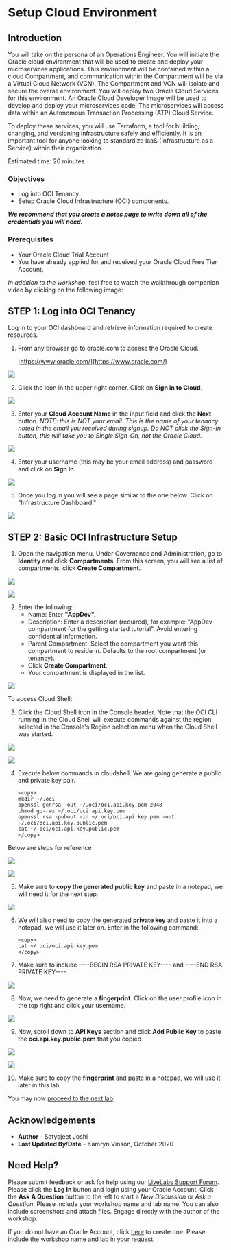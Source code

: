 # Setup Cloud Environment

## Introduction

You will take on the persona of an Operations Engineer. You will initiate the Oracle cloud environment that will be used to create and deploy your microservices applications. This environment will be contained within a cloud Compartment, and communication within the Compartment will be via a Virtual Cloud Network (VCN). The Compartment and VCN will isolate and secure the overall environment. You will deploy two Oracle Cloud Services for this environment. An Oracle Cloud Developer Image will be used to develop and deploy your microservices code. The microservices will access data within an Autonomous Transaction Processing (ATP) Cloud Service.

To deploy these services, you will use Terraform, a tool for building, changing, and versioning infrastructure safely and efficiently. It is an important tool for anyone looking to standardize IaaS (Infrastructure as a Service) within their organization.

Estimated time: 20 minutes

### Objectives
- Log into OCI Tenancy.
- Setup Oracle Cloud Infrastructure (OCI) components.  

***We recommend that you create a notes page to write down all of the credentials you will need.***

### Prerequisites
- Your Oracle Cloud Trial Account
- You have already applied for and received your Oracle Cloud Free Tier Account.

*In addition to the workshop*, feel free to watch the walkthrough companion video by clicking on the following image:
[](youtube:wIoLDX7iWXo)


## **STEP 1:** Log into OCI Tenancy

   Log in to your OCI dashboard and retrieve information required to create resources.

1. From any browser go to oracle.com to access the Oracle Cloud.

    [https://www.oracle.com/](https://www.oracle.com/)

  ![](images/login-screen.png " ")

2. Click the icon in the upper right corner.  Click on **Sign in to Cloud**.   

  ![](images/signup.png " ")   

3. Enter your **Cloud Account Name** in the input field and click the **Next** button.  *NOTE: this is NOT your email. This is the name of your tenancy noted in the email you received during signup. Do NOT click the Sign-In button, this will take you to Single Sign-On, not the Oracle Cloud.*

  ![](images/cloud-login-tenant.png " ")   

4. Enter your username (this may be your email address) and password and click on **Sign In**.  

  ![](images/username.png " ")   

5. Once you log in you will see a page similar to the one below. Click on "Infrastructure Dashboard."

  ![](images/landingScreen2.png " ")


## **STEP 2:** Basic OCI Infrastructure Setup

   1. Open the navigation menu. Under Governance and Administration, go to **Identity** and click **Compartments**. From this screen, you will see a list of compartments, click **Create Compartment**.

   ![](images/OCI-1.png " ")

   ![](images/compartmentScreen.png " ")

2. Enter the following:
      - Name: Enter **"AppDev".**
      - Description: Enter a description (required), for example: "AppDev compartment for the getting started tutorial". Avoid                   entering confidential information.
      - Parent Compartment: Select the compartment you want this compartment to reside in. Defaults to the root compartment (or                 tenancy).
      - Click **Create Compartment**.
      - Your compartment is displayed in the list.

  ![](images/OCI-2.png " ")


To access Cloud Shell:

3. Click the Cloud Shell icon in the Console header. Note that the OCI CLI running in the Cloud Shell will execute commands against         the region selected in the Console's Region selection menu when the Cloud Shell was started.

  ![](images/cloudshell-1.png " ")

  ![](images/cloudshell-2.png " ")

4. Execute below commands in cloudshell. We are going generate a public and private key pair.

    ```
    <copy>
    mkdir ~/.oci
    openssl genrsa -out ~/.oci/oci.api.key.pem 2048
    chmod go-rwx ~/.oci/oci.api.key.pem
    openssl rsa -pubout -in ~/.oci/oci.api.key.pem -out ~/.oci/oci.api.key.public.pem
    cat ~/.oci/oci.api.key.public.pem
    </copy>
    ```

  Below are steps for reference

  ![](images/cloudshell-4.png " ")

  ![](images/cloudshell-3.png " ")

5. Make sure to **copy the generated public key** and paste in a notepad, we will need it for the next step.

  ![](images/cloudshell-5.png " ")

6. We will also need to copy the generated **private key** and paste it into a notepad, we will use it later on. Enter in the following command:

    ```
    <copy>
    cat ~/.oci/oci.api.key.pem
    </copy>
    ```
7. Make sure to include ----BEGIN RSA PRIVATE KEY---- and ----END RSA PRIVATE KEY----

  ![](images/privateKey.png " ")

8. Now, we need to generate a **fingerprint**. Click on the user profile icon in the top right and click your username.

  ![](images/fp-1.png " ")

9. Now, scroll down to **API Keys** section and click **Add Public Key** to paste the **oci.api.key.public.pem** that you copied

  ![](images/fp-2.png " ")

  ![](images/fp-3.png " ")

10. Make sure to copy the **fingerprint** and paste in a notepad, we will use it later in this lab.

You may now [proceed to the next lab](#next).

## Acknowledgements
- **Author** - Satyajeet Joshi
- **Last Updated By/Date** - Kamryn Vinson, October 2020


## Need Help?
Please submit feedback or ask for help using our [LiveLabs Support Forum](https://community.oracle.com/tech/developers/categories/livelabsdiscussions). Please click the **Log In** button and login using your Oracle Account. Click the **Ask A Question** button to the left to start a *New Discussion* or *Ask a Question*.  Please include your workshop name and lab name.  You can also include screenshots and attach files.  Engage directly with the author of the workshop.

If you do not have an Oracle Account, click [here](https://profile.oracle.com/myprofile/account/create-account.jspx) to create one.   Please include the workshop name   and lab in your request.
